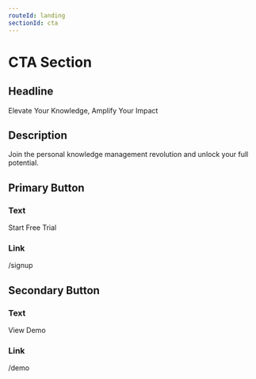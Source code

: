 ```yaml
---
routeId: landing
sectionId: cta
---
```


# CTA Section

## Headline

Elevate Your Knowledge, Amplify Your Impact

## Description

Join the personal knowledge management revolution and unlock your full potential.

## Primary Button

### Text

Start Free Trial

### Link

/signup

## Secondary Button

### Text

View Demo

### Link

/demo
